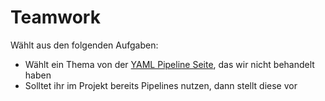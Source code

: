 # Teamwork

Wählt aus den folgenden Aufgaben:  
- Wählt ein Thema von der [YAML Pipeline Seite](https://docs.microsoft.com/en-us/azure/devops/pipelines/yaml-schema), das wir nicht behandelt haben  
- Solltet ihr im Projekt bereits Pipelines nutzen, dann stellt diese vor  
